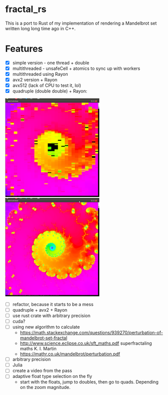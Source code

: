 # fractal_rs
This is a port to Rust of my implementation of rendering a Mandelbrot set written long long time ago in C++.
# Features
 
- [x] simple version - one thread + double
- [x] multithreaded - unsafeCell + atomics to sync up with workers
- [x] multithreaded using Rayon
- [x] avx2 version + Rayon
- [x] avx512 (lack of CPU to test it, lol)
- [x] quadruple (double double) + Rayon:

<img src="https://github.com/szymek156/fractal_rs/blob/master/images/double.png" alt="drawing" width="300"/> <img src="https://github.com/szymek156/fractal_rs/blob/master/images/double-double.png" alt="drawing" width="300"/>
- [ ] refactor, because it starts to be a mess
- [ ] quadruple + avx2 + Rayon
- [ ] use rust crate with arbitrary precision
- [ ] cuda?
- [ ] using new algorithm to calculate
    - https://math.stackexchange.com/questions/939270/perturbation-of-mandelbrot-set-fractal
    - http://www.science.eclipse.co.uk/sft_maths.pdf  superfractaling maths K. I. Martin
    - https://mathr.co.uk/mandelbrot/perturbation.pdf
- [ ] arbitrary precision
- [ ] Julia
- [ ] create a video from the pass
- [ ] adaptive float type selection on the fly
    - start with the floats, jump to doubles, then go to quads. Depending on the zoom magnitude.
